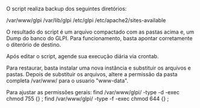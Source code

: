 O script realiza backup dos seguintes diretórios:

/var/www/glpi
/var/lib/glpi
/etc/glpi
/etc/apache2/sites-available

O resultado do script é um arquivo compactado com as pastas acima e, um Dump do banco do GLPI.
Para funcionamento, basta apontar corretamente o diterório de destino.

Após editar o script, agende sua execução diária via crontab.

Para restaurar, basta instalar uma nova instância e substituir os arquivos e pastas.
Depois de substituir os arquivos, altere a permissão da pasta completa /var/www/ para o usuario "www-data".

Para ajustar as permissões gerais:
find /var/www/glpi/ -type -d -exec chmod 755 {} \;
find /var/www/glpi/ -type -f -exec chmod 644 {} \;
